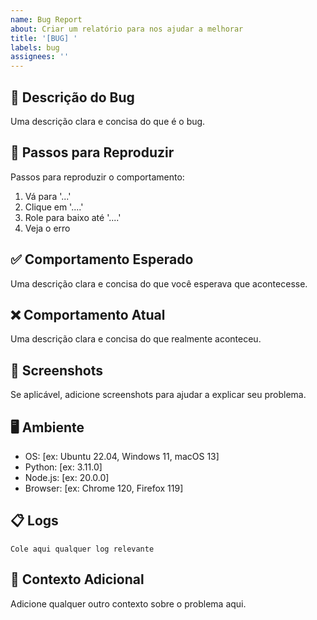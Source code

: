 ```yaml
---
name: Bug Report
about: Criar um relatório para nos ajudar a melhorar
title: '[BUG] '
labels: bug
assignees: ''
---
```


## 🐛 Descrição do Bug
Uma descrição clara e concisa do que é o bug.

## 🔄 Passos para Reproduzir
Passos para reproduzir o comportamento:
1. Vá para '...'
2. Clique em '....'
3. Role para baixo até '....'
4. Veja o erro

## ✅ Comportamento Esperado
Uma descrição clara e concisa do que você esperava que acontecesse.

## ❌ Comportamento Atual
Uma descrição clara e concisa do que realmente aconteceu.

## 📸 Screenshots
Se aplicável, adicione screenshots para ajudar a explicar seu problema.

## 🖥️ Ambiente
- OS: [ex: Ubuntu 22.04, Windows 11, macOS 13]
- Python: [ex: 3.11.0]
- Node.js: [ex: 20.0.0]
- Browser: [ex: Chrome 120, Firefox 119]

## 📋 Logs
```
Cole aqui qualquer log relevante
```

## 🔗 Contexto Adicional
Adicione qualquer outro contexto sobre o problema aqui.

